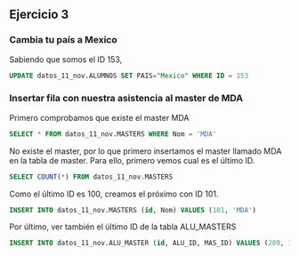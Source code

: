 ## Ejercicio 3

### Cambia tu país a Mexico

Sabiendo que somos el ID 153,

```sql
UPDATE datos_11_nov.ALUMNOS SET PAIS="Mexico" WHERE ID = 153
```

### Insertar fila con nuestra asistencia al master de MDA

Primero comprobamos que existe el master MDA

```sql
SELECT * FROM datos_11_nov.MASTERS WHERE Nom = 'MDA'
```

No existe el master, por lo que primero insertamos el master llamado MDA en la tabla de master. Para ello, primero vemos cual es el último ID.

```sql
SELECT COUNT(*) FROM datos_11_nov.MASTERS
```

Como el último ID es 100, creamos el próximo con ID 101.

```sql
INSERT INTO datos_11_nov.MASTERS (id, Nom) VALUES (101, 'MDA')
```

Por último, ver también el último ID de la tabla ALU_MASTERS

```sql
INSERT INTO datos_11_nov.ALU_MASTER (id, ALU_ID, MAS_ID) VALUES (289, 153, 101);

```
